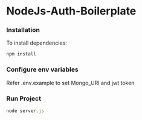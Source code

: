 # NodeJs-Auth-Boilerplate

### Installation

To install dependencies:
```javascript
npm install
```

### Configure env variables

Refer .env.example to set Mongo_URI and jwt token

### Run Project

```javascript
node server.js
```
